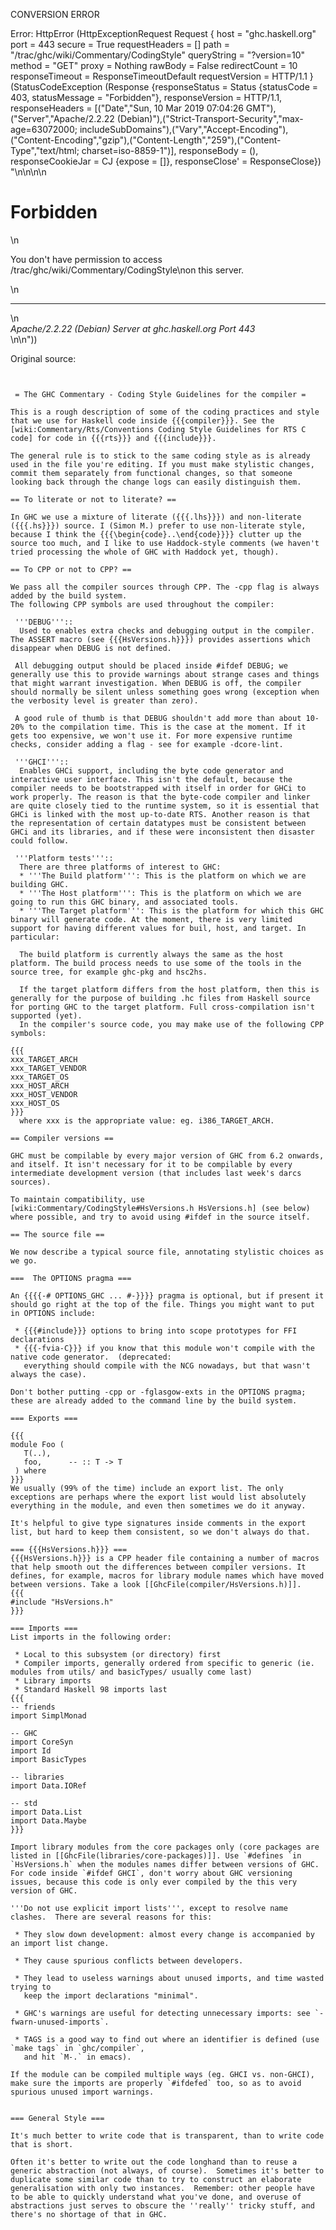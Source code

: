 CONVERSION ERROR

Error: HttpError (HttpExceptionRequest Request {
  host                 = "ghc.haskell.org"
  port                 = 443
  secure               = True
  requestHeaders       = []
  path                 = "/trac/ghc/wiki/Commentary/CodingStyle"
  queryString          = "?version=10"
  method               = "GET"
  proxy                = Nothing
  rawBody              = False
  redirectCount        = 10
  responseTimeout      = ResponseTimeoutDefault
  requestVersion       = HTTP/1.1
}
 (StatusCodeException (Response {responseStatus = Status {statusCode = 403, statusMessage = "Forbidden"}, responseVersion = HTTP/1.1, responseHeaders = [("Date","Sun, 10 Mar 2019 07:04:26 GMT"),("Server","Apache/2.2.22 (Debian)"),("Strict-Transport-Security","max-age=63072000; includeSubDomains"),("Vary","Accept-Encoding"),("Content-Encoding","gzip"),("Content-Length","259"),("Content-Type","text/html; charset=iso-8859-1")], responseBody = (), responseCookieJar = CJ {expose = []}, responseClose' = ResponseClose}) "<!DOCTYPE HTML PUBLIC \"-//IETF//DTD HTML 2.0//EN\">\n<html><head>\n<title>403 Forbidden</title>\n</head><body>\n<h1>Forbidden</h1>\n<p>You don't have permission to access /trac/ghc/wiki/Commentary/CodingStyle\non this server.</p>\n<hr>\n<address>Apache/2.2.22 (Debian) Server at ghc.haskell.org Port 443</address>\n</body></html>\n"))

Original source:

```trac


 = The GHC Commentary - Coding Style Guidelines for the compiler = 

This is a rough description of some of the coding practices and style that we use for Haskell code inside {{{compiler}}}. See the [wiki:Commentary/Rts/Conventions Coding Style Guidelines for RTS C code] for code in {{{rts}}} and {{{include}}}.

The general rule is to stick to the same coding style as is already used in the file you're editing. If you must make stylistic changes, commit them separately from functional changes, so that someone looking back through the change logs can easily distinguish them. 

== To literate or not to literate? ==

In GHC we use a mixture of literate ({{{.lhs}}}) and non-literate ({{{.hs}}}) source. I (Simon M.) prefer to use non-literate style, because I think the {{{\begin{code}..\end{code}}}} clutter up the source too much, and I like to use Haddock-style comments (we haven't tried processing the whole of GHC with Haddock yet, though). 

== To CPP or not to CPP? ==

We pass all the compiler sources through CPP. The -cpp flag is always added by the build system. 
The following CPP symbols are used throughout the compiler: 

 '''DEBUG''':: 
  Used to enables extra checks and debugging output in the compiler. The ASSERT macro (see {{{HsVersions.h}}}) provides assertions which disappear when DEBUG is not defined. 

 All debugging output should be placed inside #ifdef DEBUG; we generally use this to provide warnings about strange cases and things that might warrant investigation. When DEBUG is off, the compiler should normally be silent unless something goes wrong (exception when the verbosity level is greater than zero). 

 A good rule of thumb is that DEBUG shouldn't add more than about 10-20% to the compilation time. This is the case at the moment. If it gets too expensive, we won't use it. For more expensive runtime checks, consider adding a flag - see for example -dcore-lint. 

 '''GHCI''':: 
  Enables GHCi support, including the byte code generator and interactive user interface. This isn't the default, because the compiler needs to be bootstrapped with itself in order for GHCi to work properly. The reason is that the byte-code compiler and linker are quite closely tied to the runtime system, so it is essential that GHCi is linked with the most up-to-date RTS. Another reason is that the representation of certain datatypes must be consistent between GHCi and its libraries, and if these were inconsistent then disaster could follow. 

 '''Platform tests'''::
  There are three platforms of interest to GHC: 
  * '''The Build platform''': This is the platform on which we are building GHC. 
  * '''The Host platform''': This is the platform on which we are going to run this GHC binary, and associated tools. 
  * '''The Target platform''': This is the platform for which this GHC binary will generate code. At the moment, there is very limited support for having different values for buil, host, and target. In particular:

  The build platform is currently always the same as the host platform. The build process needs to use some of the tools in the source tree, for example ghc-pkg and hsc2hs. 

  If the target platform differs from the host platform, then this is generally for the purpose of building .hc files from Haskell source for porting GHC to the target platform. Full cross-compilation isn't supported (yet). 
  In the compiler's source code, you may make use of the following CPP symbols:

{{{
xxx_TARGET_ARCH 
xxx_TARGET_VENDOR 
xxx_TARGET_OS 
xxx_HOST_ARCH 
xxx_HOST_VENDOR 
xxx_HOST_OS 
}}}
  where xxx is the appropriate value: eg. i386_TARGET_ARCH. 

== Compiler versions ==

GHC must be compilable by every major version of GHC from 6.2 onwards, and itself. It isn't necessary for it to be compilable by every intermediate development version (that includes last week's darcs sources). 

To maintain compatibility, use [wiki:Commentary/CodingStyle#HsVersions.h HsVersions.h] (see below) where possible, and try to avoid using #ifdef in the source itself. 

== The source file ==

We now describe a typical source file, annotating stylistic choices as we go. 

===  The OPTIONS pragma ===

An {{{{-# OPTIONS_GHC ... #-}}}} pragma is optional, but if present it should go right at the top of the file. Things you might want to put in OPTIONS include: 

 * {{{#include}}} options to bring into scope prototypes for FFI declarations 
 * {{{-fvia-C}}} if you know that this module won't compile with the native code generator.  (deprecated:
   everything should compile with the NCG nowadays, but that wasn't always the case).

Don't bother putting -cpp or -fglasgow-exts in the OPTIONS pragma; these are already added to the command line by the build system. 

=== Exports ===

{{{
module Foo (
   T(..),
   foo,	     -- :: T -> T
 ) where
}}}
We usually (99% of the time) include an export list. The only exceptions are perhaps where the export list would list absolutely everything in the module, and even then sometimes we do it anyway. 

It's helpful to give type signatures inside comments in the export list, but hard to keep them consistent, so we don't always do that. 

=== {{{HsVersions.h}}} ===
{{{HsVersions.h}}} is a CPP header file containing a number of macros that help smooth out the differences between compiler versions. It defines, for example, macros for library module names which have moved between versions. Take a look [[GhcFile(compiler/HsVersions.h)]].
{{{
#include "HsVersions.h"
}}}

=== Imports ===
List imports in the following order: 

 * Local to this subsystem (or directory) first 
 * Compiler imports, generally ordered from specific to generic (ie. modules from utils/ and basicTypes/ usually come last) 
 * Library imports 
 * Standard Haskell 98 imports last 
{{{
-- friends
import SimplMonad

-- GHC
import CoreSyn
import Id
import BasicTypes

-- libraries
import Data.IORef

-- std
import Data.List
import Data.Maybe
}}}

Import library modules from the core packages only (core packages are listed in [[GhcFile(libraries/core-packages)]]. Use `#defines `in `HsVersions.h` when the modules names differ between versions of GHC.  For code inside `#ifdef GHCI`, don't worry about GHC versioning issues, because this code is only ever compiled by the this very version of GHC.

'''Do not use explicit import lists''', except to resolve name clashes.  There are several reasons for this:

 * They slow down development: almost every change is accompanied by an import list change.

 * They cause spurious conflicts between developers.

 * They lead to useless warnings about unused imports, and time wasted trying to
   keep the import declarations "minimal".

 * GHC's warnings are useful for detecting unnecessary imports: see `-fwarn-unused-imports`.

 * TAGS is a good way to find out where an identifier is defined (use `make tags` in `ghc/compiler`,
   and hit `M-.` in emacs).

If the module can be compiled multiple ways (eg. GHCI vs. non-GHCI), make sure the imports are properly `#ifdefed` too, so as to avoid spurious unused import warnings. 


=== General Style ===

It's much better to write code that is transparent, than to write code that is short.

Often it's better to write out the code longhand than to reuse a generic abstraction (not always, of course).  Sometimes it's better to duplicate some similar code than to try to construct an elaborate generalisation with only two instances.  Remember: other people have to be able to quickly understand what you've done, and overuse of abstractions just serves to obscure the ''really'' tricky stuff, and there's no shortage of that in GHC.


```
